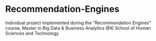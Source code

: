 # Recommendation-Engines
Individual project implemented during the "Recommendation Engines" course, Master in Big Data &amp; Business Analytics @IE School of Human Sciences and Technology

